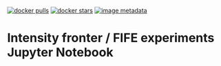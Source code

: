 [![docker pulls](https://img.shields.io/docker/pulls/jupyter/minimal-notebook.svg)](https://hub.docker.com/r/jupyter/minimal-notebook/) [![docker stars](https://img.shields.io/docker/stars/jupyter/minimal-notebook.svg)](https://hub.docker.com/r/jupyter/minimal-notebook/) [![image metadata](https://images.microbadger.com/badges/image/jupyter/minimal-notebook.svg)](https://microbadger.com/images/jupyter/minimal-notebook "jupyter/minimal-notebook image metadata")

# Intensity fronter / FIFE experiments Jupyter Notebook
